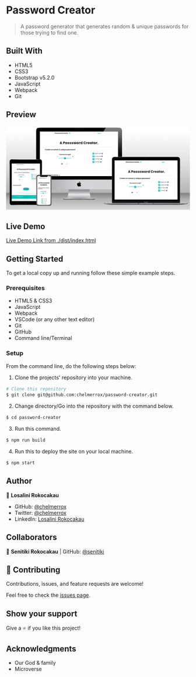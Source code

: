 # Password Creator

> A password generator that generates random &amp; unique passwords for those trying to find one.

## Built With

- HTML5
- CSS3
- Bootstrap v5.2.0
- JavaScript
- Webpack
- Git

## Preview

![Website preview](./preview.png)

## Live Demo

[Live Demo Link from ./dist/index.html](https://raw.githack.com/chelmerrox/password-creator/page_structure/dist/index.html)

## Getting Started

To get a local copy up and running follow these simple example steps.

### Prerequisites

- HTML5 & CSS3 
- JavaScript
- Webpack
- VSCode (or any other text editor)
- Git
- GitHub
- Command line/Terminal

### Setup

From the command line, do the following steps below:

1. Clone the projects' repository into your machine.

```bash
# Clone this repository
$ git clone git@github.com:chelmerrox/password-creator.git

```
2. Change directory/Go into the repository with the command below.

```bash
$ cd password-creator

```

3. Run this command.

```bash
$ npm run build

```

4. Run this to deploy the site on your local machine.

```bash
$ npm start

```

## Author

👤 **Losalini Rokocakau**

- GitHub: [@chelmerrox](https://github.com/chelmerrox)
- Twitter: [@chelmerrox](https://twitter.com/chelmerrox)
- LinkedIn: [Losalini Rokocakau](https://linkedin.com/in/losalini-rokocakau)

## Collaborators

👤 **Senitiki Rokocakau** | GitHub: [@senitiki](https://github.com/senitiki)

## 🤝 Contributing

Contributions, issues, and feature requests are welcome!

Feel free to check the [issues page](https://github.com/chelmerrox/password-creator/issues).

## Show your support

Give a ⭐️ if you like this project!

## Acknowledgments

- Our God & family
- Microverse

